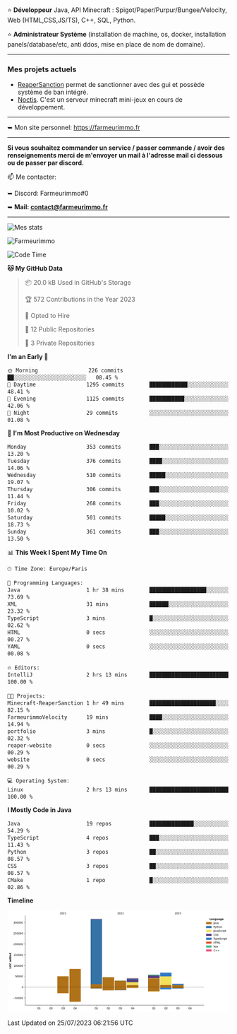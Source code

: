 ⭐ **Développeur** Java, API Minecraft : Spigot/Paper/Purpur/Bungee/Velocity, Web (HTML,CSS,JS/TS), C++, SQL, Python.

⭐ **Administrateur Système** (installation de machine, os, docker, installation panels/database/etc, anti ddos, mise en place de nom de domaine).

---

### Mes projets actuels
- [ReaperSanction](https://www.spigotmc.org/resources/reapersanction.89580/) permet de sanctionner avec des gui et possède système de ban intégré.
- [Noctis](https://discord.gg/ydRurvUJ8U). C'est un serveur minecraft mini-jeux en cours de développement.

---

➥ Mon site personnel: https://farmeurimmo.fr

---

**Si vous souhaitez commander un service / passer commande / avoir des renseignements merci de m'envoyer un mail à l'adresse mail ci dessous ou de passer par discord.**

📫 Me contacter:
 
   ➥ Discord: Farmeurimmo#0
   
   ➥ **Mail: contact@farmeurimmo.fr**

---

![Mes stats](https://github-readme-stats.farmeurimmo.fr/api?username=Farmeurimmo&count_private=true&show_icons=true&theme=radical)

<img src="https://komarev.com/ghpvc/?username=Farmeurimmo" alt="Farmeurimmo" />

<!--START_SECTION:waka-->
![Code Time](http://img.shields.io/badge/Code%20Time-853%20hrs%2036%20mins-blue)

**🐱 My GitHub Data** 

> 📦 20.0 kB Used in GitHub's Storage 
 > 
> 🏆 572 Contributions in the Year 2023
 > 
> 💼 Opted to Hire
 > 
> 📜 12 Public Repositories 
 > 
> 🔑 3 Private Repositories 
 > 
**I'm an Early 🐤** 

```text
🌞 Morning                226 commits         ██░░░░░░░░░░░░░░░░░░░░░░░   08.45 % 
🌆 Daytime                1295 commits        ████████████░░░░░░░░░░░░░   48.41 % 
🌃 Evening                1125 commits        ███████████░░░░░░░░░░░░░░   42.06 % 
🌙 Night                  29 commits          ░░░░░░░░░░░░░░░░░░░░░░░░░   01.08 % 
```
📅 **I'm Most Productive on Wednesday** 

```text
Monday                   353 commits         ███░░░░░░░░░░░░░░░░░░░░░░   13.20 % 
Tuesday                  376 commits         ████░░░░░░░░░░░░░░░░░░░░░   14.06 % 
Wednesday                510 commits         █████░░░░░░░░░░░░░░░░░░░░   19.07 % 
Thursday                 306 commits         ███░░░░░░░░░░░░░░░░░░░░░░   11.44 % 
Friday                   268 commits         ███░░░░░░░░░░░░░░░░░░░░░░   10.02 % 
Saturday                 501 commits         █████░░░░░░░░░░░░░░░░░░░░   18.73 % 
Sunday                   361 commits         ███░░░░░░░░░░░░░░░░░░░░░░   13.50 % 
```


📊 **This Week I Spent My Time On** 

```text
🕑︎ Time Zone: Europe/Paris

💬 Programming Languages: 
Java                     1 hr 38 mins        ██████████████████░░░░░░░   73.69 % 
XML                      31 mins             ██████░░░░░░░░░░░░░░░░░░░   23.32 % 
TypeScript               3 mins              █░░░░░░░░░░░░░░░░░░░░░░░░   02.62 % 
HTML                     0 secs              ░░░░░░░░░░░░░░░░░░░░░░░░░   00.27 % 
YAML                     0 secs              ░░░░░░░░░░░░░░░░░░░░░░░░░   00.08 % 

🔥 Editors: 
IntelliJ                 2 hrs 13 mins       █████████████████████████   100.00 % 

🐱‍💻 Projects: 
Minecraft-ReaperSanction 1 hr 49 mins        █████████████████████░░░░   82.15 % 
FarmeurimmoVelocity      19 mins             ████░░░░░░░░░░░░░░░░░░░░░   14.94 % 
portfolio                3 mins              █░░░░░░░░░░░░░░░░░░░░░░░░   02.32 % 
reaper-website           0 secs              ░░░░░░░░░░░░░░░░░░░░░░░░░   00.29 % 
website                  0 secs              ░░░░░░░░░░░░░░░░░░░░░░░░░   00.29 % 

💻 Operating System: 
Linux                    2 hrs 13 mins       █████████████████████████   100.00 % 
```

**I Mostly Code in Java** 

```text
Java                     19 repos            ██████████████░░░░░░░░░░░   54.29 % 
TypeScript               4 repos             ███░░░░░░░░░░░░░░░░░░░░░░   11.43 % 
Python                   3 repos             ██░░░░░░░░░░░░░░░░░░░░░░░   08.57 % 
CSS                      3 repos             ██░░░░░░░░░░░░░░░░░░░░░░░   08.57 % 
CMake                    1 repo              █░░░░░░░░░░░░░░░░░░░░░░░░   02.86 % 
```



**Timeline**

![Lines of Code chart](https://raw.githubusercontent.com/Farmeurimmo/Farmeurimmo/main/assets/bar_graph.png)


 Last Updated on 25/07/2023 06:21:56 UTC
<!--END_SECTION:waka-->
